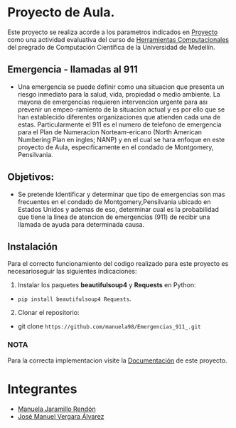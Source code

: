 # Proyecto de Aula.
Este proyecto se realiza acorde a los parametros indicados en [Proyecto](https://github.com/cosmoscalibur/herramientas_computacionales/tree/master/Proyecto) como una actividad evaluativa del  curso de [Herramientas Computacionales](https://github.com/cosmoscalibur/herramientas_computacionales "GitHub Cosmoscalibur") del pregrado de
Computación Científica de la Universidad de Medellín.


##  Emergencia - llamadas al 911

* Una emergencia se puede definir como una situacion que presenta un riesgo inmediato para la salud, vida, propiedad o medio ambiente. La mayorıa de emergencias requieren intervencion urgente para ası prevenir un empeo-ramiento de la situacion actual y es por ello que se han establecido diferentes organizaciones que atienden cada una de estas. Particularmente el 911 es el numero de telefono de emergencia para el Plan de Numeracion Norteam-ericano (North American Numbering Plan en ingles; NANP) y en el cual se hara enfoque en este proyecto de Aula, especıficamente en el condado de Montgomery, Pensilvania.


## Objetivos:
* Se pretende Identificar y determinar que tipo de emergencias son mas frecuentes en el condado de Montgomery,Pensilvania ubicado en Estados Unidos y ademas de eso, determinar cual es la probabilidad que tiene la linea de atencion de emergencias (911) de recibir una llamada de ayuda para determinada causa.
 
## Instalación
Para el correcto funcionamiento del codigo realizado para este proyecto es necesarioseguir las siguientes indicaciones:  
1. Instalar los paquetes __beautifulsoup4__ y __Requests__ en Python: 
 + `pip install beautifulsoup4 Requests`.
2. Clonar el repositorio:
 + git clone `https://github.com/manuela98/Emergencias_911_.git`  

### NOTA
Para la correcta implementacion visite la [Documentación](https://github.com/manuela98/Emergencias_911_/blob/master/Codigo/Documentaci%C3%B3n.ipynb) de este proyecto.

# Integrantes

* [Manuela Jaramillo Rendón](https://github.com/manuela98 "Cuenta de Github Manuela")
* [José Manuel Vergara Álvarez](https://github.com/JosemaUdeM "Cuenta de Github Jose")


 
